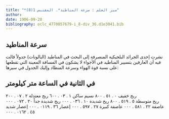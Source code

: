 ```yaml
---
title: "*سير العلم : سرعة المناطيد*. المقتبس 1(8)"
author: 
date: 1906-09-20
bibliography: oclc_4770057679-i_8-div_36.d1e3041.bib
---
```




##  سرعة المناطيد 


 نشرت  إحدى  الجرائد البلجيكية المنصرفة إلى البحث في المناطيد (البالونات) جدولاً قالت فيه أن العارفين بتسيير المناطيد في الأجواء لا يشكون في المسافة المعينة التي تقطعها على نسبة قوة الهواء وسرعة المنطاد وإليك الجدول في سيرها: 


 في الثانية في الساعة متر كيلومتر 
-
 ريح خفيف  ٠  .  ٥١  .  ٨٠٠ 
 نسيم ساكن  ١  .  ٠٣  .  ٦٠٠ 
 ريح معتدلة  ٢  .  ٠٧  .  ٢٠٠  
 ريح متوسطة  ٥  .  ٥١٩  .  ٨٠٠ 
 ريح شديدة  ١٠  .  ٠٣٦  .  ٠٠٠ 
 ريح شديدة جداً  ٢٠  .  ٠٧٢  .  ٠٠٠ 
 عاصفة  ٢٢  .  ٥٨١  .  ٠٠٠ 
 عاصفة كبيرة  ٢٧  .  ٥٩٧  .  ٠٠٠ 
 إعصار  ٣٦  .  ٠١١٩  .  ٠٠٠ 
 إعصار شديد  ٤٥  .  ٠١٦٢  .  ٠٠٠ 

